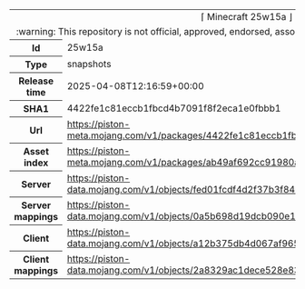 <html><table>
<tr><td colspan="2" align="center"><img width="0" height="0"><br/>⌈ Minecraft 25w15a ⌋<br/><img width="0" height="0"></td></tr>
<tr><td colspan="2" align="center"><img width="0" height="0"><br/>
:warning: This repository is not official, approved, endorsed, associated or connected with Mojang :warning:
<br/><img width="0" height="0"></td></tr>
<tr><th>Id</th><td>25w15a</td></tr>
<tr><th>Type</th><td>snapshots</td></tr>
<tr><th>Release time</th><td>2025-04-08T12:16:59+00:00</td></tr>
<tr><th>SHA1</th><td>4422fe1c81eccb1fbcd4b7091f8f2eca1e0fbbb1</td></tr>
<tr><th>Url</th><td><a href="https://piston-meta.mojang.com/v1/packages/4422fe1c81eccb1fbcd4b7091f8f2eca1e0fbbb1/25w15a.json">https://piston-meta.mojang.com/v1/packages/4422fe1c81eccb1fbcd4b7091f8f2eca1e0fbbb1/25w15a.json</a></td></tr>
<tr><th>Asset index</th><td><a href="https://piston-meta.mojang.com/v1/packages/ab49af692cc91980ad02ff1fbbf0a22d5a485330/25.json">https://piston-meta.mojang.com/v1/packages/ab49af692cc91980ad02ff1fbbf0a22d5a485330/25.json</a></td></tr>
<tr><th>Server</th><td><a href="https://piston-data.mojang.com/v1/objects/fed01fcdf4d2f37b3f847e08fd099714766533c3/server.jar">https://piston-data.mojang.com/v1/objects/fed01fcdf4d2f37b3f847e08fd099714766533c3/server.jar</a></td></tr>
<tr><th>Server mappings</th><td><a href="https://piston-data.mojang.com/v1/objects/0a5b698d19dcb090e15684e076e101d596d8fec5/server.txt">https://piston-data.mojang.com/v1/objects/0a5b698d19dcb090e15684e076e101d596d8fec5/server.txt</a></td></tr>
<tr><th>Client</th><td><a href="https://piston-data.mojang.com/v1/objects/a12b375db4d067af9653557e7e3c8a61fa1016c5/client.jar">https://piston-data.mojang.com/v1/objects/a12b375db4d067af9653557e7e3c8a61fa1016c5/client.jar</a></td></tr>
<tr><th>Client mappings</th><td><a href="https://piston-data.mojang.com/v1/objects/2a8329ac1dece528e834ac79255d3d28638716d8/client.txt">https://piston-data.mojang.com/v1/objects/2a8329ac1dece528e834ac79255d3d28638716d8/client.txt</a></td></tr>
</table></html>